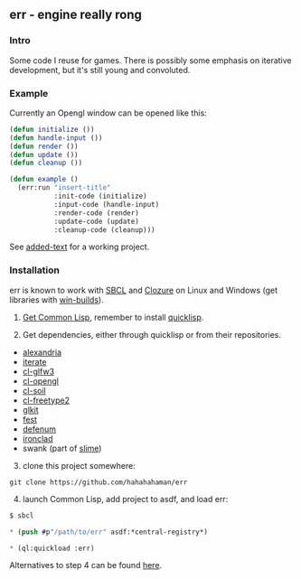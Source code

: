 ## err - engine really rong

### Intro

Some code I reuse for games. There is possibly some emphasis on iterative
development, but it's still young and convoluted.

### Example

Currently an Opengl window can be opened like this:

```lisp
(defun initialize ())
(defun handle-input ())
(defun render ())
(defun update ())
(defun cleanup ())

(defun example ()
  (err:run "insert-title"
           :init-code (initialize)
           :input-code (handle-input)
           :render-code (render)
           :update-code (update)
           :cleanup-code (cleanup)))
```

See [added-text](https://github.com/hahahahaman/added-text) for a working project.

### Installation

err is known to work with [SBCL](http://www.sbcl.org/) and
[Clozure](http://ccl.clozure.com/) on Linux and Windows (get libraries with
[win-builds](http://win-builds.org/doku.php)).

1. [Get Common Lisp](http://cliki.net/Getting+Started), remember to install [quicklisp](https://www.quicklisp.org/beta/).

2. Get dependencies, either through quicklisp or from their repositories.
  * [alexandria](https://common-lisp.net/project/alexandria/)
  * [iterate](https://common-lisp.net/project/iterate/)
  * [cl-glfw3](https://github.com/AlexCharlton/cl-glfw3)
  * [cl-opengl](https://github.com/3b/cl-opengl)
  * [cl-soil](https://github.com/cbaggers/cl-soil)
  * [cl-freetype2](https://github.com/rpav/cl-freetype2)
  * [glkit](https://github.com/lispgames/glkit)
  * [fest](https://github.com/slburson/fset)
  * [defenum](http://defenum.sourceforge.net/)
  * [ironclad](http://method-combination.net/lisp/ironclad/)
  * swank (part of [slime](https://common-lisp.net/project/slime/))

3. clone this project somewhere:

  ```
  git clone https://github.com/hahahahaman/err
  ```
4. launch Common Lisp, add project to asdf, and load err:

  ```lisp
  $ sbcl

  * (push #p"/path/to/err" asdf:*central-registry*)

  * (ql:quickload :err)
  ```

Alternatives to step 4 can be found [here](http://stackoverflow.com/questions/11261045/how-to-add-a-local-project-to-asdf-configured-by-quicklisp).
